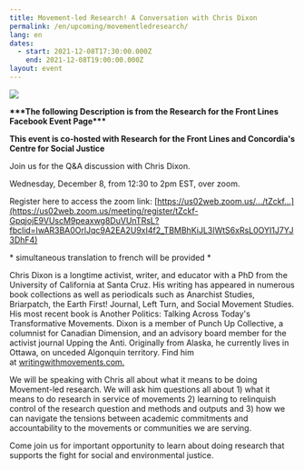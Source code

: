 ```yaml
---
title: Movement-led Research! A Conversation with Chris Dixon
permalink: /en/upcoming/movementledresearch/
lang: en
dates:
  - start: 2021-12-08T17:30:00.000Z
    end: 2021-12-08T19:00:00.000Z
layout: event
---
```

![](/media/movement-led_research.jpg)

<!--StartFragment-->

**\*\*\*The following Description is from the Research for the Front Lines Facebook Event Page\*\*\***

**This event is co-hosted with Research for the Front Lines and Concordia's Centre for Social Justice**

Join us for the Q&A discussion with Chris Dixon.

Wednesday, December 8, from 12:30 to 2pm EST, over zoom.

Register here to access the zoom link: [https://us02web.zoom.us/.../tZckf...](https://us02web.zoom.us/meeting/register/tZckf-GpqjojE9VUscM9peaxwg8DuVUnTRsL?fbclid=IwAR3BA0OrlJqc9A2EA2U9xI4f2_TBMBhKiJL3IWtS6xRsL0OYI1J7YJ3DhF4)

\* simultaneous translation to french will be provided \*

Chris Dixon is a longtime activist, writer, and educator with a PhD from the University of California at Santa Cruz. His writing has appeared in numerous book collections as well as periodicals such as Anarchist Studies, Briarpatch, the Earth First! Journal, Left Turn, and Social Movement Studies. His most recent book is Another Politics: Talking Across Today's Transformative Movements. Dixon is a member of Punch Up Collective, a columnist for Canadian Dimension, and an advisory board member for the activist journal Upping the Anti. Originally from Alaska, he currently lives in Ottawa, on unceded Algonquin territory. Find him at [writingwithmovements.com.](http://writingwithmovements.com/?fbclid=IwAR01ydzhUTY6wr0Uk0cbWe1c7Rf8HwJnyG47VqDZ7j_yWGRmfj_hdKWl41A)

We will be speaking with Chris all about what it means to be doing Movement-led research. We will ask him questions all about 1) what it means to do research in service of movements 2) learning to relinquish control of the research question and methods and outputs and 3) how we can navigate the tensions between academic commitments and accountability to the movements or communities we are serving.

Come join us for important opportunity to learn about doing research that supports the fight for social and environmental justice.

<!--EndFragment-->